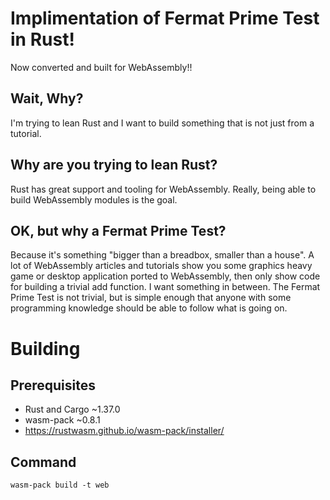 # Implimentation of Fermat Prime Test in Rust! #

Now converted and built for WebAssembly!!

## Wait, Why? ##
I'm trying to lean Rust and I want to build something that is not just from a tutorial.

## Why are you trying to lean Rust? ##
Rust has great support and tooling for WebAssembly. Really, being able to build WebAssembly modules is the goal.

## OK, but why a Fermat Prime Test? ##
Because it's something "bigger than a breadbox, smaller than a house". A lot of WebAssembly articles and tutorials show you some graphics heavy game or desktop application ported to WebAssembly, then only show code for building a trivial add function. I want something in between. The Fermat Prime Test is not trivial, but is simple enough that anyone with some programming knowledge should be able to follow what is going on.

# Building #

## Prerequisites ##

 * Rust and Cargo ~1.37.0
 * wasm-pack ~0.8.1
  * https://rustwasm.github.io/wasm-pack/installer/

## Command ##
`wasm-pack build -t web`